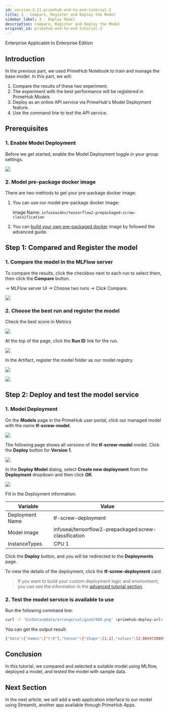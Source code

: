 ```yaml
---
id: version-3.11-primehub-end-to-end-tutorial-3
title: 3 - Compare, Register and Deploy the Model
sidebar_label: 3 - Deploy Model
description: Compare, Register and Deploy the Model
original_id: primehub-end-to-end-tutorial-3
---
```

<div class="label-sect">
  <div class="ee-only tooltip">Enterprise
    <span class="tooltiptext">Applicable to Enterprise Edition</span>
  </div>
</div>

## Introduction

In the previous part, we used PrimeHub Notebook to train and manage the base model. In this part, we will:

1. Compare the results of these two experiment. 
2. The experiment with the best performance will be registered in PrimeHub Models
3. Deploy as an online API service via PrimeHub's Model Deployment feature.
4. Use the command line to test the API service.

## Prerequisites

### 1. Enable Model Deployment
    
Before we get started, enable the Model Deployment toggle in your group settings.

![](assets/primehub-end-to-end-tutorial-model-deployment.png)
    
### 2. Model pre-package docker image

There are two methods to get your pre-package docker image:

1. You can use our model pre-package docker image:
    
    Image Name: `infuseaidev/tensorflow2-prepackaged:screw-classification`
    
2. You can [build your own pre-packaged docker](primehub-end-to-end-tutorial-advanced-3) image by followed the advanced guide.


## Step 1: Compared and Register the model

### 1. Compare the model in the MLFlow server

To compare the results, click the checkbox next to each run to select them, then click the **Compare** button.


→ MLFlow server UI → Choose two runs → Click Compare.

![](assets/primehub-end-to-end-tutorial-mlflow-compare-results.png)
    
### 2. Choose the best run and register the model

Check the best score in Metrics

![](assets/primehub-end-to-end-tutorial-mlflow-check-score.png)

At the top of the page, click the **Run ID** link for the run.

![](assets/primehub-end-to-end-tutorial-mlflow-run-id.png)

In the Artifact, register the model folder as our model registry.

![](assets/primehub-end-to-end-tutorial-mlflow-register-model-1.png)

![](assets/primehub-end-to-end-tutorial-mlflow-register-model-2.png)


## Step 2: Deploy and test the model service

### 1. Model Deployment
    
On the **Models** page in the PrimeHub user portal, click our managed model with the name **tf-screw-model**.

![](assets/tutorial_models_managed.png)

The following page shows all versions of the **tf-screw-model** model. Click the **Deploy** button for **Version 1**.

![](assets/tutorial_models_version.png)

In the **Deploy Model** dialog, select **Create new deployment** from the **Deployment** dropdown and then click **OK**.

![](assets/tutorial_models_create_new_deployment.png)

Fill in the Deployment information:

| Variable | Value |
| --- | --- |
| Deployment Name | tf-screw-deployment |
| Model image | infuseai/tensorflow2-prepackaged:screw-classification |
| InstanceTypes | CPU 1 |

Click the **Deploy** button, and you will be redirected to the **Deployments** page.

To view the details of the deployment, click the **tf-screw-deployment** card.

> If you want to build your custom deployment logic and environment, you can see the information in the [advanced tutorial section](primehub-end-to-end-tutorial-advanced-3).
    

### 2. Test the model service is available to use

Run the following command line:
    
```bash
curl -F 'binData=@data/arrange/val/good/000.png' <primehub-deploy-url>
```
    
You can get the output result:
    
```bash
{"data":{"names":["t:0"],"tensor":{"shape":[1,1],"values":[2.065972089767456]}},"meta":{"requestPath":{"model":"infuseai/tensorflow2-prepackaged:screw-classification"}}}
```
    

## Conclusion

In this tutorial, we compared and selected a suitable model using MLflow, deployed a model, and tested the model with sample data.

## Next Section

In the next article, we will add a web application interface to our model using Streamlit, another app available through PrimeHub Apps.
